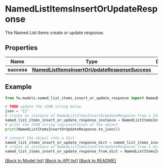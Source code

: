 # NamedListItemsInsertOrUpdateResponse

The Named List Items create or update response.

## Properties

Name | Type | Description | Notes
------------ | ------------- | ------------- | -------------
**success** | [**NamedListItemsInsertOrUpdateResponseSuccess**](NamedListItemsInsertOrUpdateResponseSuccess.md) |  | [optional] 

## Example

```python
from fw.models.named_list_items_insert_or_update_response import NamedListItemsInsertOrUpdateResponse

# TODO update the JSON string below
json = "{}"
# create an instance of NamedListItemsInsertOrUpdateResponse from a JSON string
named_list_items_insert_or_update_response_instance = NamedListItemsInsertOrUpdateResponse.from_json(json)
# print the JSON string representation of the object
print(NamedListItemsInsertOrUpdateResponse.to_json())

# convert the object into a dict
named_list_items_insert_or_update_response_dict = named_list_items_insert_or_update_response_instance.to_dict()
# create an instance of NamedListItemsInsertOrUpdateResponse from a dict
named_list_items_insert_or_update_response_from_dict = NamedListItemsInsertOrUpdateResponse.from_dict(named_list_items_insert_or_update_response_dict)
```
[[Back to Model list]](../README.md#documentation-for-models) [[Back to API list]](../README.md#documentation-for-api-endpoints) [[Back to README]](../README.md)


